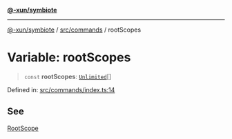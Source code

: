 [**@-xun/symbiote**](../../../README.md)

***

[@-xun/symbiote](../../../README.md) / [src/commands](../README.md) / rootScopes

# Variable: rootScopes

> `const` **rootScopes**: [`Unlimited`](../../configure/enumerations/UnlimitedGlobalScope.md#unlimited)[]

Defined in: [src/commands/index.ts:14](https://github.com/Xunnamius/symbiote/blob/9f696d86c2382405dbee8c9ec7da955f46194e6a/src/commands/index.ts#L14)

## See

[RootScope](../../configure/enumerations/UnlimitedGlobalScope.md)
